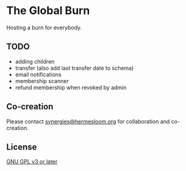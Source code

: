 # The Global Burn

Hosting a burn for everybody.

## TODO

- adding children
- transfer (also add last transfer date to schema)
- email notifications
- membership scanner
- refund membership when revoked by admin

## Co-creation

Please contact synergies@hermesloom.org for collaboration and co-creation.

## License

[GNU GPL v3 or later](https://spdx.org/licenses/GPL-3.0-or-later.html)
